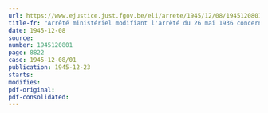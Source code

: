 ```yaml
---
url: https://www.ejustice.just.fgov.be/eli/arrete/1945/12/08/1945120801/justel
title-fr: "Arrêté ministériel modifiant l'arrêté du 26 mai 1936 concernant les dépôts à effectuer par les notaires à la Caisse des Dépôts et Consignations"
date: 1945-12-08
source:
number: 1945120801
page: 8822
case: 1945-12-08/01
publication: 1945-12-23
starts:
modifies:
pdf-original:
pdf-consolidated:
---
```


